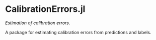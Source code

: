 # CalibrationErrors.jl

*Estimation of calibration errors.*

A package for estimating calibration errors from predictions and labels.

```@index
```